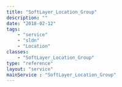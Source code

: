 ```yaml
---
title: "SoftLayer_Location_Group"
description: ""
date: "2018-02-12"
tags:
    - "service"
    - "sldn"
    - "Location"
classes:
    - "SoftLayer_Location_Group"
type: "reference"
layout: "service"
mainService : "SoftLayer_Location_Group"
---
```

